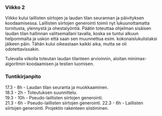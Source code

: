 ### Viikko 2

Viikko kului laillisten siirtojen ja laudan tilan seurannan ja päivityksen koodaamisessa. Laillisten siirtojen generointi toimii nyt lukuunottamatta tornitusta, ylennystä ja ohestalyöntiä. Päätin toteuttaa ohjelman sisäisen laudan tilan hallinnan valitsemallani tavalla, koska se tuntui alkuun helpommalta ja uskon että saan sen muunnettua esim. kokonaislukulistaksi jälkeen päin. Tähän kului oikeastaan kaikki aika, mutta se oli odotettavissakin.

Tulevalla viikolla toteutan laudan tilanteen arvioinnin, aloitan minimax-algoritmin koodaamisen ja testien luomisen.

### Tuntikirjanpito

17.3 - 8h - Laudan tilan seuranta ja muokkaaminen.  
18.3 - 2h - Toteutuksen suunnittelu.  
19.3 - 10h - Pseudo-laillisten siirtojen generointi.  
21.3 - 6h - Pseudo-laillisten siirtojen generointi.
22.3 - 6h - Laillisten siirtojen generointi. Projektin rakenteen siistiminen.
